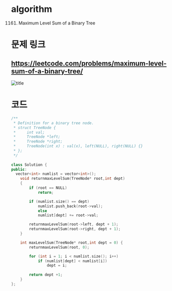 # algorithm 
1161. Maximum Level Sum of a Binary Tree





# 문제 링크  
## https://leetcode.com/problems/maximum-level-sum-of-a-binary-tree/

![title](https://github.com/jungmin3834/algorithm/blob/master/image/maximum-level-sum-of-a-binary-tree.png)

# 코드

```cpp
/**
 * Definition for a binary tree node.
 * struct TreeNode {
 *     int val;
 *     TreeNode *left;
 *     TreeNode *right;
 *     TreeNode(int x) : val(x), left(NULL), right(NULL) {}
 * };
 */
 
class Solution {
public:
  vector<int> numlist = vector<int>();
    void returnmaxLevelSum(TreeNode* root,int dept)
    {
	    if (root == NULL)
	    	return;

	    if (numlist.size() == dept)
	    	numlist.push_back(root->val);
            else
	        numlist[dept] += root->val;

	    returnmaxLevelSum(root->left, dept + 1);
	    returnmaxLevelSum(root->right, dept + 1);
    }   

    int maxLevelSum(TreeNode* root,int dept = 0) {
	    returnmaxLevelSum(root, 0);

		for (int i = 1; i < numlist.size(); i++)
			if (numlist[dept] < numlist[i])
				dept = i;
        
	    return dept +1;
    }
};
```
